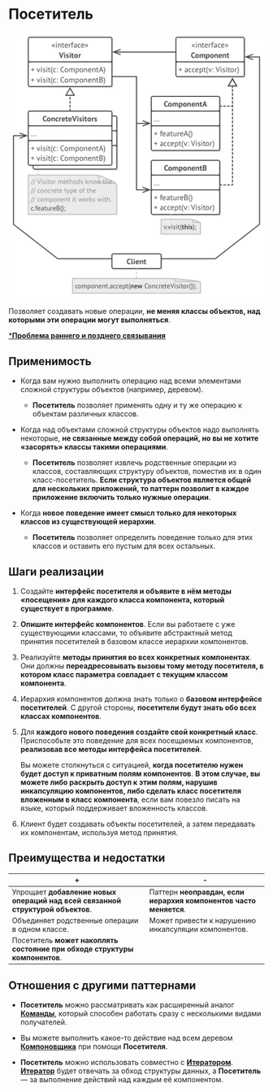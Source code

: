# Посетитель

![UML](/src/AdditionalDocs/uml/Visitor.png)

Позволяет создавать новые операции, **не меняя классы объектов, над которыми эти операции могут выполняться**.

[***Проблема раннего и позднего связывания**][BindingTypes]

## Применимость

 - Когда вам нужно выполнить операцию над всеми элементами сложной структуры объектов (например, деревом).

   - **Посетитель** позволяет применять одну и ту же операцию к объектам различных классов.

 - Когда над объектами сложной структуры объектов надо выполнять некоторые, **не связанные между собой операций, но вы не хотите «засорять» классы такими операциями**.

   - **Посетитель** позволяет извлечь родственные операции из классов, составляющих структуру объектов, поместив их в один класс-посетитель. **Если структура объектов является общей для нескольких приложений, то паттерн позволит в каждое приложение включить только нужные операции**.

 - Когда **новое поведение имеет смысл только для некоторых классов из существующей иерархии**.

   - **Посетитель** позволяет определить поведение только для этих классов и оставить его пустым для всех остальных.

## Шаги реализации
 
1. Создайте **интерфейс посетителя и объявите в нём методы «посещения» для каждого класса компонента, который существует в программе**.

2. **Опишите интерфейс компонентов**. Если вы работаете с уже существующими классами, то объявите абстрактный метод принятия посетителей в базовом классе иерархии компонентов.

3. Реализуйте **методы принятия во всех конкретных компонентах**. Они должны **переадресовывать вызовы тому методу посетителя, в котором класс параметра совпадает с текущим классом компонента**.

4. Иерархия компонентов должна знать только о **базовом интерфейсе посетителей**. С другой стороны, **посетители будут знать обо всех классах компонентов**.

5. Для **каждого нового поведения создайте свой конкретный класс**. Приспособьте это поведение для всех посещаемых компонентов, **реализовав все методы интерфейса посетителей**.

   Вы можете столкнуться с ситуацией, **когда посетителю нужен будет доступ к приватным полям компонентов**. **В этом случае, вы можете либо раскрыть доступ к этим полям, нарушив инкапсуляцию компонентов, либо сделать класс посетителя вложенным в класс компонента**, если вам повезло писать на языке, который поддерживает вложенность классов.

6. Клиент будет создавать объекты посетителей, а затем передавать их компонентам, используя метод принятия.

## Преимущества и недостатки
 
 | + | - |
 | ------ | ------ |
 |Упрощает **добавление новых операций над всей связанной структурой объектов**.|Паттерн **неоправдан, если иерархия компонентов часто меняется**.
 |Объединяет родственные операции в одном классе. |Может привести к нарушению инкапсуляции компонентов.
 |Посетитель **может накоплять состояние при обходе структуры компонентов**.
 
## Отношения с другими паттернами

- **Посетитель** можно рассматривать как расширенный аналог [**Команды**][Command], который способен работать сразу с несколькими видами получателей.

- Вы можете выполнить какое-то действие над всем деревом [**Компоновщика**][Composite] при помощи **Посетителя**.

- **Посетитель** можно использовать совместно с [**Итератором**][Iterator]. [**Итератор**][Iterator] будет отвечать за обход структуры данных, а **Посетитель** — за выполнение действий над каждым её компонентом.

[BindingTypes]: </src/AdditionalDocs/BindingTypes/>

[Abstract_Factory]: </src/Creational/Factorys/Abstract_Factory/Abstract_Factory.md>
[Factory_Method]: </src/Creational/Factorys/Factory_Method/Factory_Method.md>
[Builder]: </src/Creational/Builder/Builder.md>
[Prototype]: </src/Creational/Prototype/Prototype.md>
[Singleton]: </src/Creational/Singleton/Singleton.md>

[Adapter]: </src/Structural/Adapter/Adapter.md>
[Bridge]: </src/Structural/Bridge/Bridge.md>
[Composite]: </src/Structural/Composite/Composite.md>
[Decorator]: </src/Structural/Decorator/Decorator.md>
[Facade]: </src/Structural/Facade/Facade.md>
[Flyweight]: </src/Structural/Flyweight/Flyweight.md>
[Proxy]: </src/Structural/Proxy/Proxy.md>

[Chain_of_Responsibility]: </src/Behavioral/Chain_of_Responsibility/Chain_of_Responsibility.md>
[Command]: </src/Behavioral/Command/Command.md>
[Iterator]: </src/Behavioral/Iterator/Iterator.md>
[Mediator]: </src/Behavioral/Mediator/Mediator.md>
[Memento]: </src/Behavioral/Memento/Memento.md>
[Observer]: </src/Behavioral/Observer/Observer.md>
[State]: </src/Behavioral/State/State.md>
[Strategy]: </src/Behavioral/Strategy/Strategy.md>
[Template_Method]: </src/Behavioral/Template_Method/Template_Method.md>
[Visitor]: </src/Behavioral/Visitor/Visitor.md>